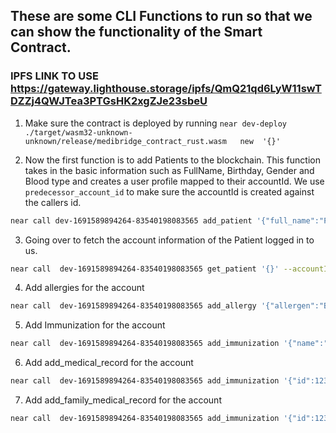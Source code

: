 ## These are some CLI Functions to run so that we can show the functionality of the Smart Contract.

### IPFS LINK TO USE https://gateway.lighthouse.storage/ipfs/QmQ21qd6LyW11swTDZZj4QWJTea3PTGsHK2xgZJe23sbeU

1. Make sure the contract is deployed by running `near dev-deploy ./target/wasm32-unknown-unknown/release/medibridge_contract_rust.wasm   new  '{}'`

2. Now the first function is to add Patients to the blockchain. This function takes in the basic information such as FullName, Birthday, Gender and Blood type and creates a user profile mapped to their accountId. We use `predecessor_account_id` to make sure the accountId is created against the callers id.

```bash
near call dev-1691589894264-83540198083565 add_patient '{"full_name":"Prakhar","birthday":"30","gender":"male","blood_type":"0+"}' --accountId kinosxz.testnet
```


3. Going over to fetch the account information of the Patient logged in to us. 
```bash
near call  dev-1691589894264-83540198083565 get_patient '{}' --accountId dev-1691589894264-83540198083565
```

4. Add allergies for the account
```bash
near call  dev-1691589894264-83540198083565 add_allergy '{"allergen":"Balsam of Peru", "severity":"mild"}' --accountId dev-1691589894264-83540198083565
```

5. Add Immunization for the account
```bash
near call  dev-1691589894264-83540198083565 add_immunization '{"name":"name", "date":"30/07/2023"}' --accountId dev-1691589894264-83540198083565
```

6. Add add_medical_record for the account
```bash
near call  dev-1691589894264-83540198083565 add_immunization '{"id":123, "condition":"Type 1 Diabetes","record_data":"https://gateway.lighthouse.storage/ipfs/QmQ21qd6LyW11swTDZZj4QWJTea3PTGsHK2xgZJe23sbeU","date":"30/08/2023","public":true}' --accountId dev-1691589894264-83540198083565
```

7. Add add_family_medical_record for the account
```bash
near call  dev-1691589894264-83540198083565 add_immunization '{"id":123, "condition":"Type 1 Diabetes","relation_to_patient":"Father","public":true}' --accountId dev-1691589894264-83540198083565
```